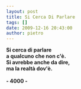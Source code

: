 ```yaml
---
layout: post
title: Si Cerca Di Parlare
tags: []
date: 2009-12-16 20:43:00
author: pietro
---
```

<span style="font-weight: bold">Si cerca di parlare </span><br/><span style="font-weight: bold">a qualcuno che non c'è. </span><br/><span style="font-weight: bold">Si avrebbe anche da dire, </span><br/><span style="font-weight: bold">ma la realtà dov'è.<br/><br/>- 4000 -<br/></span>
